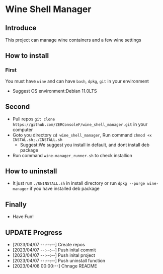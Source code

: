 # Wine Shell Manager
 ## Introduce
 This project can manage wine containers and a few wine settings

 ## How to install
 ### First
 You must have `wine` and can have `bash`, `dpkg`, `git` in your environment
  - Suggest OS environment:Debian 11.0LTS

 ## Second
  - Pull repos ```git clone https://github.com/ZERConsoleF/wine_shell_manager.git``` in your computer
  - Goto you directory ```cd wine_shell_manager```, Run command ```chmod +x INSTAL.sh;./INSTALL.sh```
    - Suggest:We suggest you install in default, and dont install deb package
  - Run command ```wine-manager_runner.sh``` to check installion

 ## How to uninstall
  - It just run ```./UNINSTALL.sh``` in install directory or run ```dpkg --purge wine-manager``` if you have installed deb package

 ## Finally
  - Have Fun!

## UPDATE Progress
 - [2023/04/07 --:--:--] Create repos
 - [2023/04/07 --:--:--] Push inital commit
 - [2023/04/07 --:--:--] Push inital project
 - [2023/04/07 --:--:--] Push uninstall function
 - [2023/04/08 00:00:--] Chnage README
